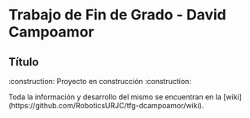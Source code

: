 # Trabajo de Fin de Grado - David Campoamor
## Título
<p> :construction: Proyecto en construcción :construction: </p></p>
Toda la información y desarrollo del mismo se encuentran en la [wiki](https://github.com/RoboticsURJC/tfg-dcampoamor/wiki).
